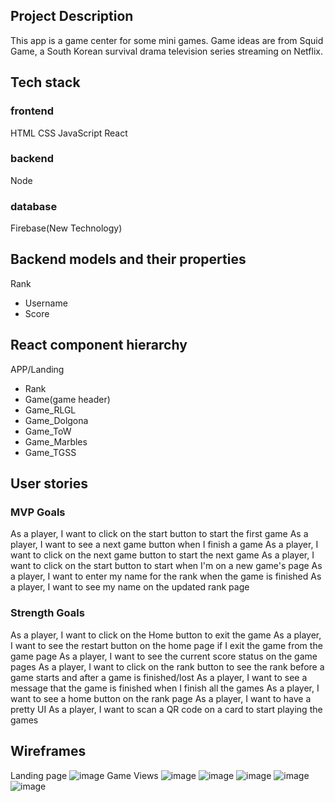 ## Project Description
This app is a game center for some mini games. Game ideas are from Squid Game, a South Korean survival drama television series streaming on Netflix.

## Tech stack 
### frontend
HTML
CSS
JavaScript
React

### backend
Node

### database
Firebase(New Technology)

## Backend models and their properties
Rank
- Username
- Score

## React component hierarchy
APP/Landing
- Rank
- Game(game header)
- Game_RLGL
- Game_Dolgona
- Game_ToW
- Game_Marbles
- Game_TGSS

## User stories
### MVP Goals
As a player, I want to click on the start button to start the first game
As a player, I want to see a next game button when I finish a game
As a player, I want to click on the next game button to start the next game
As a player, I want to click on the start button to start when I'm on a new game's page
As a player, I want to enter my name for the rank when the game is finished
As a player, I want to see my name on the updated rank page

### Strength Goals
As a player, I want to click on the Home button to exit the game
As a player, I want to see the restart button on the home page if I exit the game from the game page
As a player, I want to see the current score status on the game pages
As a player, I want to click on the rank button to see the rank before a game starts and after a game is finished/lost
As a player, I want to see a message that the game is finished when I finish all the games
As a player, I want to see a home button on the rank page
As a player, I want to have a pretty UI
As a player, I want to scan a QR code on a card to start playing the games

## Wireframes
Landing page
![image](https://imgur.com/5ObOp85.png)
Game Views
![image](https://imgur.com/QHsrr1P.png)
![image](https://imgur.com/1zjplVR.png)
![image](https://imgur.com/nUPv9bf.png)
![image](https://imgur.com/NbiGKkk.png)
![image](https://imgur.com/4tvs0XL.png)